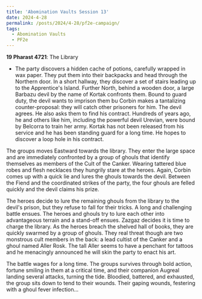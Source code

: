 ```yaml
---
title: 'Abomination Vaults Session 13'
date: 2024-4-28
permalink: /posts/2024/4-28/pf2e-campaign/
tags:
  - Abomination Vaults
  - PF2e
---
```



**19 Pharast 4721**: The Library

- The party discovers a hidden cache of potions, carefully wrapped in wax paper. They put them into their backpacks and head through the Northern door. In a short hallway, they discover a set of stairs leading up to the Apprentice's Island. Further North, behind a wooden door, a large Barbazu devil by the name of Kortak confronts them. Bound to guard duty, the devil wants to imprison them bu Corbin makes a tantalizing counter-proposal: they will catch other prisoners for him. The devil agrees. He also asks them to find his contract. Hundreds of years ago, he and others like him, including the powerful devil Urevian, were bound by Belcorra to train her army. Kortak has not been released from his service and he has been standing guard for a long time. He hopes to discover a loop hole in his contract.

The groups moves Eastward towards the library. They enter the large space and are immediately confronted by a group of ghouls that identify themselves as members of the Cult of the Canker. Wearing tattered blue robes and flesh necklaces they hungrily stare at the heroes. Again, Corbin comes up with a quick lie and lures the ghouls towards the devil. Between the Fiend and the coordinated strikes of the party, the four ghouls are felled quickly and the devil claims his prize. 

The heroes decide to lure the remaining ghouls from the library to the devil's prison, but they refuse to fall for their tricks. A long and challenging battle ensues. The heroes and ghouls try to lure each other into advantageous terrain and a stand-off ensues. Zazgaz decides it is time to charge the library. As the heroes breach the shelved hall of books, they are quickly swarmed by a group of ghouls. They real threat though are two monstrous cult members in the back: a lead cultist of the Canker and a ghoul named Aller Rosk. The tall Aller seems to have a penchant for tattoos and he menacingly announced he will skin the party to enact his art. 

The battle wages for a long time. The groups survives through bold action, fortune smiling in them at a critical time, and their companion Augreal landing several attacks, turning the tide. Bloodied, battered, and exhausted, the group sits down to tend to their wounds. Their gaping wounds, festering with a ghoul fever infection...

